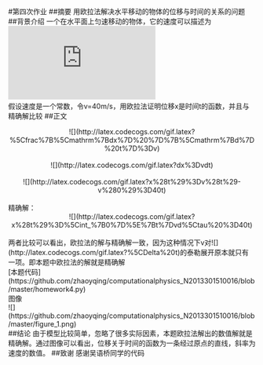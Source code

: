 #第四次作业
##摘要
用欧拉法解决水平移动的物体的位移与时间的关系的问题
##背景介绍
一个在水平面上匀速移动的物体，它的速度可以描述为<br/>
![](http://latex.codecogs.com/gif.latex?%5Cfrac%7B%5Cmathrm%7Bdx%7D%20%7D%7B%5Cmathrm%7Bd%7D%20t%7D%3Dv)<br/>
假设速度是一个常数，令v=40m/s，用欧拉法证明位移x是时间t的函数，并且与精确解比较
##正文
<center>![](http://latex.codecogs.com/gif.latex?%5Cfrac%7B%5Cmathrm%7Bdx%7D%20%7D%7B%5Cmathrm%7Bd%7D%20t%7D%3Dv)</center><br/>
<center>![](http://latex.codecogs.com/gif.latex?dx%3Dvdt)</center><br/>
<center>![](http://latex.codecogs.com/gif.latex?x%28t%29%3Dv%28t%29-v%280%29%3D40t)</center><br/>
精确解：<br/>
<center>![](http://latex.codecogs.com/gif.latex?x%28t%29%3D%5Cint_%7B0%7D%5E%7Bt%7Dvd%5Ctau%20%3D40t)</center><br/>
两者比较可以看出，欧拉法的解与精确解一致，因为这种情况下v对![](http://latex.codecogs.com/gif.latex?%5CDelta%20t)的泰勒展开原本就只有一项。即本题中欧拉法的解就是精确解<br/>
[本题代码](https://github.com/zhaoyqing/computationalphysics_N2013301510016/blob/master/homework4.py)<br/>
图像<br/>
![](https://github.com/zhaoyqing/computationalphysics_N2013301510016/blob/master/figure_1.png)<br/>
##结论
由于模型比较简单，忽略了很多实际因素，本题欧拉法解出的数值解就是精确解。通过图像可以看出，位移关于时间的函数为一条经过原点的直线，斜率为速度的数值。
##致谢
感谢吴语桥同学的代码
